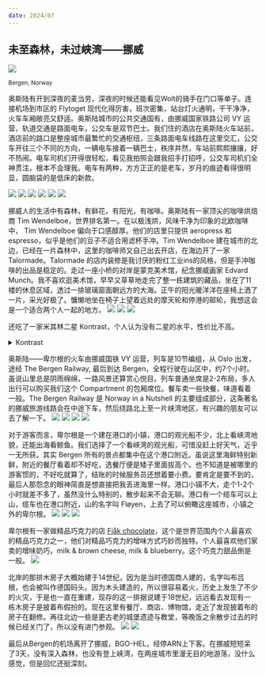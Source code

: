```yaml
---
date: 2024/07
---
```


## 未至森林，未过峡湾——挪威

<img src="https://s2.loli.net/2024/09/19/gmNhvVQDMEUypeA.jpg"/>

<small>Bergen, Norway</small>

奥斯陆有开到深夜的麦当劳，深夜的时候还能看见Wolt的骑手在门口等单子。连接机场到市区的 Flytoget 现代化得厉害，班次密集，站台灯火通明，干干净净，火车车厢敞亮又舒适。奥斯陆城市的公共交通国有，由挪威国家铁路公司 VY 运营，轨道交通是路面电车，公交车是双节巴士。我们住的酒店在奥斯陆火车站前，酒店前的路口是整座城市最繁忙的交通枢纽，三条路面电车线路在这里交汇，公交车开往三个不同的方向，一辆电车接着一辆巴士，秩序井然，车站前熙熙攘攘，好不热闹。电车司机们开得很轻松，看见我拍照会跟我招手打招呼，公交车司机们全神贯注，根本不会理我。电车有两种，方方正正的是老车，岁月的痕迹看得很明显，圆脑袋的是低床的新款。

<img src="https://s2.loli.net/2024/09/19/tnKFXryYlwiV8s9.jpg"/>
<img src="https://s2.loli.net/2024/09/20/mOdvJ7lWcVQey8u.jpg"/>
<img src="https://s2.loli.net/2024/09/19/Mjgqckdy62mbofQ.jpg"/>
<img src="https://s2.loli.net/2024/09/19/ENZskuoSW3qMUYA.jpg"/>
<img src="https://s2.loli.net/2024/09/19/7JMr85YliTEvdgG.jpg"/>
<img src="https://s2.loli.net/2024/09/19/f78wi6JlhBHCr3K.jpg"/>

挪威人的生活中有森林，有鲜花，有阳光，有咖啡。奥斯陆有一家顶尖的咖啡烘焙商 Tim Wendelboe，世界排名第一。在以极浅烘，风味干净为印象的北欧咖啡中， Tim Wendelboe 偏向于口感醇厚。他们的店里只提供 aeropress 和 espresso，似乎是他们的豆子不适合用滤杯手冲。Tim Wendelboe 建在城市的北边，已经在一片森林中，这里的咖啡师又自己出去开店，在海边开了一家 Talormade。Talormade 的店内装修是我讨厌的粉红工业ins的风格，但是手冲咖啡的出品是稳定的。走过一座小桥的对岸是蒙克美术馆，纪念挪威画家 Edvard Munch。我不喜欢逛美术馆，早早又草草地走完了整一栋建筑的藏品，坐在了11楼的休息区域，透过一排玻璃窗面朝远方的大海。正午的阳光暖洋洋在座椅上洒了一片，采光好极了。慵懒地坐在椅子上望着远处的摩天轮和停港的邮轮，我想这会是一个适合两个人一起的地方。
<img src="https://s2.loli.net/2024/09/19/pBP2jzE1CsAItH4.jpg"/>
<img src="https://s2.loli.net/2024/09/19/qWibuoNTdDShF6n.jpg"/>
<img src="https://s2.loli.net/2024/09/19/xAvuwRigsGfeTFN.jpg"/>

还吃了一家米其林二星 Kontrast，个人认为没有二星的水平，性价比不高。
<details>
<summary>Kontrast</summary>

<img src="https://s2.loli.net/2024/09/19/LnwbXE9eqZ8pcNY.jpg"/>
<img src="https://s2.loli.net/2024/09/19/fkSrRJVQvUOx2z4.jpg"/>
<img src="https://s2.loli.net/2024/09/19/G1cWUDfdRnrtBbx.jpg"/>
<img src="https://s2.loli.net/2024/09/19/IvOezDoqm1FtusS.jpg"/>
<img src="https://s2.loli.net/2024/09/19/FnumiG4PKV3cBRL.jpg"/>
<img src="https://s2.loli.net/2024/09/19/9viFJl6G2D8tHzP.jpg"/>
<img src="https://s2.loli.net/2024/09/19/CTRBcK9jZ8MYsF1.jpg"/>
<img src="https://s2.loli.net/2024/09/19/VT1ydAtg9RUK2ir.jpg"/>
<img src="https://s2.loli.net/2024/09/19/bwzWx4mvlEa3ABe.jpg"/>
<img src="https://s2.loli.net/2024/09/19/8WulkgU1w9LbBE5.jpg"/>
<img src="https://s2.loli.net/2024/09/19/kgGDMeYdKTRqzmf.jpg"/>
<img src="https://s2.loli.net/2024/09/19/tO6ezYw3RpX7hQH.jpg"/>
<img src="https://s2.loli.net/2024/09/19/IzBD9Ma2HmfhoYl.jpg"/>
<img src="https://s2.loli.net/2024/09/19/8QOPelTJBFIhnDm.jpg"/>
<img src="https://s2.loli.net/2024/09/19/bVLfjUBSaN5EI31.jpg"/>
<img src="https://s2.loli.net/2024/09/19/Kc65QLveWZlJ1dS.jpg"/>
<img src="https://s2.loli.net/2024/09/19/AhjFe2sUQpZ7DHR.jpg"/>
</details>

奥斯陆——卑尔根的火车由挪威国铁 VY 运营，列车是10节编组，从 Oslo 出发，途经 The Bergen Railway, 最后到达 Bergen，全程行驶在山区中，约7个小时。虽说山里总是阴雨绵绵，一路风景还算赏心悦目。列车普通坐席是2-2布局，多人出行可以购买我们这个 Compartment 的包厢席位。餐车卖一些快餐，味道看着一般。The Bergen Railway 是 Norway in a Nutshell 的主要组成部分，这条著名的挪威旅游线路会在中途下车，然后绕路北上至一片峡湾地区，有兴趣的朋友可以去了解一下。
<img src="https://s2.loli.net/2024/09/20/IJmlYWnTwa3K4Oe.jpg"/>
<img src="https://s2.loli.net/2024/09/20/pBW5o46CKdNHTh9.jpg"/>
<img src="https://s2.loli.net/2024/09/20/uBYCbaWVF7jSHt4.jpg"/>
<img src="https://s2.loli.net/2024/09/20/RpJwQTdquE8YyHx.jpg"/>

对于游客而言，卑尔根是一个建在港口的小镇，港口的观光船不少，北上看峡湾地貌，还能出海看鲸鱼。我们选择了一个看峡湾的观光船，可惜没赶上好天气，近乎一无所获。其实 Bergen 所有的景点都集中在这个港口附近。虽说这里海鲜特别新鲜，附近的餐厅看着却不好吃，选餐厅便是矮子里面拔高个。也不知道是被哪里的游客惯的，不好吃就算了，结账的时候服务员还想着要小费。要肯定是要不到的，最后人那怨念的眼神简直是想直接把我丢进海里一样。港口小镇不大，走个1-2个小时就差不多了，虽然没什么特别的，散步起来不会无聊。港口有一个缆车可以上山，缆车也在港口附近，山的名字叫 Fløyen，上去了可以俯瞰这座城市，小镇之外的卑尔根。
<img src="https://s2.loli.net/2024/09/20/3ZSx4BlYHukwtd1.jpg"/>
<img src="https://s2.loli.net/2024/09/20/usHo5brZOhi6BRv.jpg"/>
<img src="https://s2.loli.net/2024/09/20/Qy35vlCUbLWFwPn.jpg"/>

卑尔根有一家做精品巧克力的店 [Fjåk chocolate](https://fjaak.no/en/)，这个是世界范围内个人最喜欢的精品巧克力之一，他们对精品巧克力的增味方式巧妙而独特。个人最喜欢他们家卖的增味奶巧，milk & brown cheese, milk & blueberry。这个巧克力甜品倒是一般。
<img src="https://s2.loli.net/2024/09/20/DnubiqQ8FJclfTj.jpg"/>

北岸的那排木房子大概始建于14世纪，因为是当时德国商人建的，名字叫布吕根，也会被叫作德国码头。因为木头建造的，所以很容易着火，历史上发生了不少的火灾，于是也一直在重建，现存的这一排据说建于18世纪，远远看去发现有一栋木房子是披着布假扮的。现在这里有餐厅、商店、博物馆，走近了发现披着布的房子在翻修。再往北边一些是更古老的城堡遗迹与教堂，等晚饭之余散步过去的时候已经关门了，所以没有进门参观。
<img src="https://s2.loli.net/2024/09/20/MeN6FTi2XCWut7R.jpg"/>
<img src="https://s2.loli.net/2024/09/19/gmNhvVQDMEUypeA.jpg"/>

最后从Bergen的机场离开了挪威，BGO-HEL，经停ARN上下客。在挪威短短呆了3天，没有深入森林，也没有登上峡湾，在两座城市里漫无目的地游荡，没什么感觉，但是回忆还挺深刻。